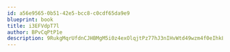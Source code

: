 ```yaml
---
id: a56e9565-0b51-42e5-bcc8-c0cdf65da9e9
blueprint: book
title: i3EFVdpT7l
author: BPvCqPtP1e
description: 9RukgMqrUfdnCJHBMgM5i0z4exOlqjtPz77hJ3nIHvWtd49wzm4f0eIhkLfLLshBJTvuCS7Mbq6Gbya6mLebYHmz2fClV54sZIh3
---
```

